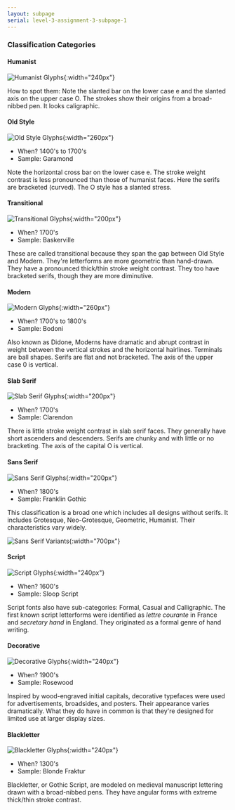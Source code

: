 ```yaml
---
layout: subpage
serial: level-3-assignment-3-subpage-1
---
```

### Classification Categories

#### Humanist

![Humanist Glyphs]({{site.url}}/svg/classification-humanist.svg "Humanist Glyphs"){:width="240px"}

How to spot them: Note the slanted bar on the lower case e and the slanted axis on the upper case O. The strokes show their origins from a broad-nibbed pen. It looks caligraphic.

#### Old Style

![Old Style Glyphs]({{site.url}}/svg/classification-old-style.svg "Old Style Glyphs"){:width="260px"}

- When? 1400's to 1700's
- Sample: Garamond

Note the horizontal cross bar on the lower case e. The stroke weight contrast is less pronounced than those of humanist faces. Here the serifs are bracketed (curved). The O style has a slanted stress.

#### Transitional

![Transitional Glyphs]({{site.url}}/svg/classification-transitional.svg "Transitional Glyphs"){:width="200px"}

- When? 1700's
- Sample: Baskerville

These are called transitional because they span the gap between Old Style and Modern. They're letterforms are more geometric than hand-drawn. They have a pronounced thick/thin stroke weight contrast. They too have bracketed serifs, though they are more diminutive.

#### Modern

![Modern Glyphs]({{site.url}}/svg/classification-modern.svg "Modern Glyphs"){:width="260px"}

- When? 1700's to 1800's
- Sample: Bodoni

Also known as Didone, Moderns have dramatic and abrupt contrast in weight between the vertical strokes and the horizontal hairlines. Terminals are ball shapes. Serifs are flat and not bracketed. The axis of the upper case 0 is vertical.

#### Slab Serif

![Slab Serif Glyphs]({{site.url}}/svg/classification-slab-serif.svg "Slab Serif Glyphs"){:width="200px"}

- When? 1700's
- Sample: Clarendon

There is little stroke weight contrast in slab serif faces. They generally have short ascenders and descenders. Serifs are chunky and with little or no bracketing. The axis of the capital O is vertical.

#### Sans Serif

![Sans Serif Glyphs]({{site.url}}/svg/classification-sans-serif.svg "Sans Serif Glyphs"){:width="200px"}

- When? 1800's
- Sample: Franklin Gothic

This classification is a broad one which includes all designs without serifs. It includes Grotesque, Neo-Grotesque, Geometric, Humanist. Their characteristics vary widely.

![Sans Serif Variants]({{site.url}}/svg/classification-sans-variants.svg "Sans Serif Variants"){:width="700px"}

#### Script

![Script Glyphs]({{site.url}}/svg/classification-script.svg "Script Glyphs"){:width="240px"}

- When? 1600's
- Sample: Sloop Script

Script fonts also have sub-categories: Formal, Casual and Calligraphic. The first known script letterforms were identified as *lettre courante* in France and *secretary hand* in England. They originated as a formal genre of hand writing.

#### Decorative

![Decorative Glyphs]({{site.url}}/svg/classification-decorative.svg "Decorative Glyphs"){:width="240px"}

- When? 1900's
- Sample: Rosewood

Inspired by wood-engraved initial capitals, decorative typefaces were used for advertisements, broadsides, and posters. Their appearance varies dramatically. What they do have in common is that they're designed for limited use at larger display sizes.

#### Blackletter

![Blackletter Glyphs]({{site.url}}/svg/classification-blackletter.svg "Blackletter Glyphs"){:width="240px"}

- When? 1300's
- Sample: Blonde Fraktur

Blackletter, or Gothic Script, are modeled on medieval manuscript lettering drawn with a broad-nibbed pens. They have angular forms with extreme thick/thin stroke contrast.

